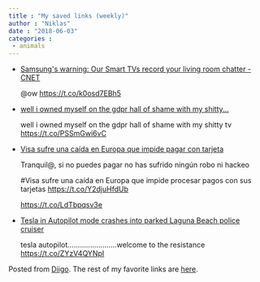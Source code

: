 ```yaml
---
title : "My saved links (weekly)"
author : "Niklas"
date : "2018-06-03"
categories : 
 - animals
---
```


- [Samsung's warning: Our Smart TVs record your living room chatter - CNET](https://www.cnet.com/news/samsungs-warning-our-smart-tvs-record-your-living-room-chatter/)
    
    @ow https://t.co/k0osd7EBh5
    
- [well i owned myself on the gdpr hall of shame with my shitty...](https://t.co/PSSmGwi6vC)
    
    well i owned myself on the gdpr hall of shame with my shitty tv https://t.co/PSSmGwi6vC
    
- [Visa sufre una caída en Europa que impide pagar con tarjeta](https://www.adslzone.net/2018/06/01/visa-caida-europa-tarjetas/)
    
    Tranquil@, si no puedes pagar no has sufrido ningún robo ni hackeo
    
    #Visa sufre una caída en Europa que impide procesar pagos con sus tarjetas https://t.co/Y2djuHfdUb
    
    https://t.co/LdTbpqsv3e
    
    
- [Tesla in Autopilot mode crashes into parked Laguna Beach police cruiser](http://www.latimes.com/local/lanow/la-me-ln-tesla-collision-20180529-story.html)
    
    tesla autopilot........................welcome to the resistance https://t.co/ZYzV4QYNpI
    

Posted from [Diigo](https://www.diigo.com). The rest of my favorite links are [here](https://www.diigo.com/user/npivic).
